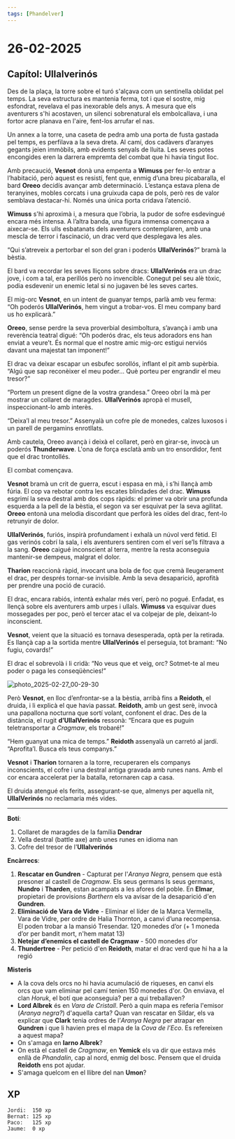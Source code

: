 ```yaml
---
tags: [Phandelver]
---
```


# 26-02-2025

## **Capítol: Ullalverinós**

Des de la plaça, la torre sobre el turó s'alçava com un sentinella oblidat pel temps. La seva estructura es mantenia ferma, tot i que el sostre, mig esfondrat, revelava el pas inexorable dels anys. A mesura que els aventurers s'hi acostaven, un silenci sobrenatural els embolcallava, i una fortor acre planava en l'aire, fent-los arrufar el nas.

Un annex a la torre, una caseta de pedra amb una porta de fusta gastada pel temps, es perfilava a la seva dreta. Al camí, dos cadàvers d’aranyes gegants jeien immòbils, amb evidents senyals de lluita. Les seves potes encongides eren la darrera empremta del combat que hi havia tingut lloc.

Amb precaució, **Vesnot** donà una empenta a **Wimuss** per fer-lo entrar a l’habitació, però aquest es resistí, fent que, enmig d’una breu picabaralla, el bard **Oreeo** decidís avançar amb determinació. L’estança estava plena de teranyines, mobles corcats i una gruixuda capa de pols, però res de valor semblava destacar-hi. Només una única porta cridava l’atenció.

**Wimuss** s'hi aproximà i, a mesura que l’obria, la pudor de sofre esdevingué encara més intensa. A l’altra banda, una figura immensa començava a aixecar-se. Els ulls esbatanats dels aventurers contemplaren, amb una mescla de terror i fascinació, un drac verd que desplegava les ales.

“Qui s’atreveix a pertorbar el son del gran i poderós **UllalVerinós**?” bramà la bèstia.

El bard va recordar les seves lliçons sobre dracs: **UllalVerinós** era un drac jove, i com a tal, era perillós però no invencible. Conegut pel seu alè tòxic, podia esdevenir un enemic letal si no jugaven bé les seves cartes.

El mig-orc **Vesnot**, en un intent de guanyar temps, parlà amb veu ferma: “Oh poderós **UllalVerinós**, hem vingut a trobar-vos. El meu company bard us ho explicarà.”

**Oreeo**, sense perdre la seva proverbial desimboltura, s’avançà i amb una reverència teatral digué: “Oh poderós drac, els teus adoradors ens han enviat a veure’t. És normal que el nostre amic mig-orc estigui nerviós davant una majestat tan imponent\!”

El drac va deixar escapar un esbufec sorollós, inflant el pit amb supèrbia. “Algú que sap reconèixer el meu poder... Què porteu per engrandir el meu tresor?”

“Portem un present digne de la vostra grandesa.” Oreeo obrí la mà per mostrar un collaret de maragdes. **UllalVerinós** apropà el musell, inspeccionant-lo amb interès.

“Deixa’l al meu tresor.” Assenyalà un cofre ple de monedes, calzes luxosos i un parell de pergamins enrotllats.

Amb cautela, Oreeo avançà i deixà el collaret, però en girar-se, invocà un poderós **Thunderwave**. L'ona de força esclatà amb un tro ensordidor, fent que el drac trontollés.

El combat començava.

**Vesnot** bramà un crit de guerra, escut i espasa en mà, i s’hi llançà amb fúria. El cop va rebotar contra les escates blindades del drac. **Wimuss** esgrimí la seva destral amb dos cops ràpids: el primer va obrir una profunda esquerda a la pell de la bèstia, el segon va ser esquivat per la seva agilitat. **Oreeo** entonà una melodia discordant que perforà les oïdes del drac, fent-lo retrunyir de dolor.

**UllalVerinós**, furiós, inspirà profundament i exhalà un núvol verd fètid. El gas verinós cobrí la sala, i els aventurers sentiren com el verí se’ls filtrava a la sang. **Oreeo** caigué inconscient al terra, mentre la resta aconseguia mantenir-se dempeus, malgrat el dolor.

**Tharion** reaccionà ràpid, invocant una bola de foc que cremà lleugerament el drac, per després tornar-se invisible. Amb la seva desaparició, aprofità per prendre una poció de curació.

El drac, encara rabiós, intentà exhalar més verí, però no pogué. Enfadat, es llençà sobre els aventurers amb urpes i ullals. **Wimuss** va esquivar dues mossegades per poc, però el tercer atac el va colpejar de ple, deixant-lo inconscient.

**Vesnot**, veient que la situació es tornava desesperada, optà per la retirada. Es llançà cap a la sortida mentre **UllalVerinós** el perseguia, tot bramant: “No fugiu, covards\!”

El drac el sobrevolà i li cridà: “No veus que et veig, orc? Sotmet-te al meu poder o paga les conseqüències\!”

![photo_2025-02-27_00-29-30](https://github.com/user-attachments/assets/c4a61f68-c009-4136-87d3-aa927a24bd81)

Però **Vesnot**, en lloc d’enfrontar-se a la bèstia, arribà fins a **Reidoth**, el druida, i li explicà el que havia passat. **Reidoth**, amb un gest serè, invocà una papallona nocturna que sortí volant, confonent el drac. Des de la distància, el rugit **d’UllalVerinós** ressonà: “Encara que es puguin teletransportar a *Cragmaw*, els trobaré\!”

“Hem guanyat una mica de temps.” **Reidoth** assenyalà un carretó al jardí. “Aprofita’l. Busca els teus companys.”

**Vesnot** i **Tharion** tornaren a la torre, recuperaren els companys inconscients, el cofre i una destral antiga gravada amb runes nans. Amb el cor encara accelerat per la batalla, retornaren cap a casa.

El druida atengué els ferits, assegurant-se que, almenys per aquella nit, **UllalVerinós** no reclamaria més vides.

---

**Botí**:

1. Collaret de maragdes de la família **Dendrar**
2. Vella destral (battle axe) amb unes runes en idioma nan
3. Cofre del tresor de l'**Ullalverinós**

**Encàrrecs**:

1. **Rescatar en Gundren** \- Capturat per l'_Aranya Negra_, pensem que està presoner al castell de _Cragmaw_. Els seus germans ls seus germans, **Nundro** i **Tharden**, estan acampats a les afores del poble. En **Elmar**, propietari de provisions _Barthern_ els va avisar de la desaparició d'en **Gundren**.
2. **Eliminació de Vara de Vidre** \- Eliminar el líder de la Marca Vermella, Vara de Vidre, per ordre de Halia Thornton, a canvi d’una recompensa. El poden trobar a la mansió Tresendar. 120 monedes d’or (+ 1 moneda d’or per bandit mort, n'hem matat 13)  
3. **Netejar d’enemics el castell de Cragmaw** \- 500 monedes d’or
4. **Thundertree** \- Per petició d'en **Reidoth**, matar el drac verd que hi ha a la regió

**Misteris**

- A la cova dels orcs no hi havia acumulació de riqueses, en canvi els orcs que vam eliminar pel camí tenien 150 monedes d'or. On enviava, el clan _Horuk_, el botí que aconseguia? per a qui treballaven?
- **Lord Albrek** és en *Vara de Cristall*. Però a quin mapa es referia l'emisor (*Aranya negra?*) d'aquella carta? Quan van rescatar en Sildar, els va explicar que **Clark** tenia ordres de l’*Aranya Negra* per atrapar en **Gundren** i que li havien pres el mapa de la _Cova de l’Eco_. Es refereixen a aquest mapa?
- On s'amaga en **Iarno Albrek**?
- On està el castell de _Cragmaw_, en **Yemick** els va dir que estava més enllà de _Phandalin_, cap al nord, enmig del bosc. Pensem que el druida **Reidoth** ens pot ajudar.
- S'amaga quelcom en el llibre del nan **Umon**?

## XP

```
Jordi:  150 xp
Bernat: 125 xp
Paco:   125 xp
Jaume:  0 xp
```
